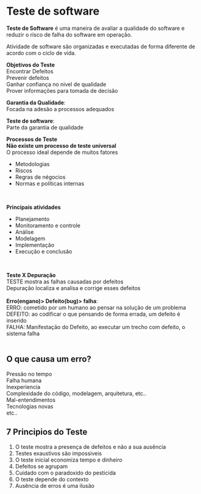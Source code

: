 # Teste de software

**Teste de Software** é uma maneira de avaliar a qualidade do software e reduzir o risco de falha do software em operação.

Atividade de software são organizadas e executadas de forma diferente de acordo com o ciclo de vida.

**Objetivos do Teste**
<br>
Encontrar Defeitos<br>
Prevenir defeitos<br>
Ganhar confiança no nivel de qualidade<br>
Prover informações para tomada de decisão
<br>

**Garantia da Qualidade**:<br>
Focada na adesão a processos adequados

**Teste de software**:<br>
Parte da garantia de qualidade
<br>

**Processos de Teste**<br>
**Não existe um processo de teste universal** <br>
O processo ideal depende de muitos fatores<br>
* Metodologias
* Riscos 
* Regras de négocios
* Normas e politicas internas
<br>

**Principais atividades**<br>
* Planejamento
* Monitoramento e controle
* Análise
* Modelagem
* Implementação
* Execução e conclusão
<br>

**Teste X Depuração**<br>
TESTE mostra as falhas causadas por defeitos<br>
Depuração localiza e analisa e corrige esses defeitos <br>
<br>
**Erro(engano)> Defeito(bug)> falha**:<br>
ERRO: cometido por um humano ao pensar na solução de um problema
<br>DEFEITO: ao codificar o que pensando de forma errada, um defeito é inserido
<br>FALHA: Manifestação do Defeito, ao executar um trecho com defeito, o sistema falha<br>
<br>

## O que causa um erro?
Pressão no tempo<br>
Falha humana<br>
Inexperiencia<br>
Complexidade do código, modelagem, arquitetura, etc..<br>
Mal-entendimentos<br>
Tecnologias novas<br>
etc..<br>

## 7 Principios do Teste 
1. O teste mostra a presença de defeitos e não a sua ausência
1. Testes exaustivos são impossiveis
1. O teste inicial economiza tempo e dinheiro
1. Defeitos se agrupam
1. Cuidado com o paradoxido do pesticida
1. O teste depende do contexto
1. Ausência de erros é uma ilusão
<br>

